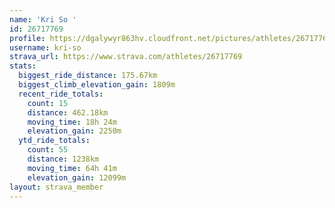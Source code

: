 ```yaml
---
name: 'Kri So '
id: 26717769
profile: https://dgalywyr863hv.cloudfront.net/pictures/athletes/26717769/7761026/14/large.jpg
username: kri-so
strava_url: https://www.strava.com/athletes/26717769
stats:
  biggest_ride_distance: 175.67km
  biggest_climb_elevation_gain: 1809m
  recent_ride_totals:
    count: 15
    distance: 462.18km
    moving_time: 18h 24m
    elevation_gain: 2250m
  ytd_ride_totals:
    count: 55
    distance: 1238km
    moving_time: 64h 41m
    elevation_gain: 12099m
layout: strava_member
--- 
```


